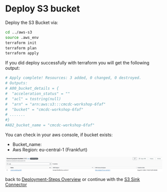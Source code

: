 # Deploy S3 bucket

Deploy the S3 Bucket via:

```bash
cd ../aws-s3
source .aws_env
terraform init 
terraform plan
terraform apply
``` 

If you did deploy successfully with terraform you will get the following output:

```bash
# Apply complete! Resources: 3 added, 0 changed, 0 destroyed.
# Outputs:
# A00_bucket_details = {
#  "acceleration_status" = ""
#  "acl" = tostring(null)
#  "arn" = "arn:aws:s3:::cmcdc-workshop-6faf"
#  "bucket" = "cmcdc-workshop-6faf"
# .......
#}
#A02_bucket_name = "cmcdc-workshop-6faf"
```

You can check in your aws console, if bucket exists: 

* Bucket_name: 
* Aws Region: eu-central-1 (Frankfurt)

![S3 bucket](img/s3bucket.png)


back to [Deployment-Steps Overview](../README.MD) or continue with the [S3 Sink Connector](../ccloud-sink-s3-connector/README.md)